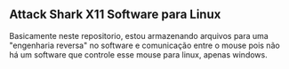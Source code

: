 ## Attack Shark X11 Software para Linux

Basicamente neste repositorio, estou armazenando arquivos para uma "engenharia reversa" no software e comunicação entre o mouse pois não há um software que controle esse mouse para linux, apenas windows.
